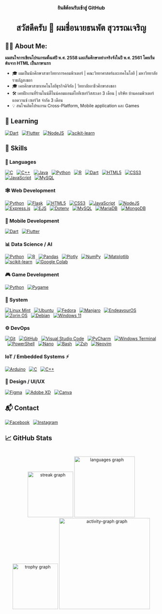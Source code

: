 <h3 align="center">ยินดีต้อนรับเข้าสู่ GitHub</h3>
<h1 align="center">สวัสดีครับ 👋 ผมชื่อนายธนพัต สุวรรณเจริญ</h1>

## 🧑‍💻 About Me:

**ผมสนใจการเขียนโปรแกรมตั้งแต่ปี พ.ศ. 2558 และเริ่มศึกษาอย่างจริงจังในปี พ.ศ. 2561 โดยเริ่มต้นจาก HTML เป็นภาษาแรก**

- 🎓 ผมเป็นนักศึกษาสาขาวิทยาการคอมพิวเตอร์ | คณะวิทยาศาสตร์และเทคโนโลยี | มหาวิทยาลัยราชภัฎสงขลา
- 🎓 เคยศึกษาสาขาเทคโนโลยีธุรกิจดิจิทัล | วิทยาลัยอาชีวศึกษาสงขลา
- 🛠️ เคยฝึกงานที่ร้านไนน์ตี้ไนน์คอมแอนด์ไอทีเซอร์วิสสะเดา 3 เดือน | บริษัท บ้านคอมพิวเตอร์ แอดวานซ์ เซอร์วิส จำกัด 3 เดือน
- 💡 สนใจผลิตโปรแกรม Cross-Platform, Mobile application และ Games

## 🌱 Learning

[![Dart](https://img.shields.io/badge/dart-%230175C2.svg?style=for-the-badge&logo=dart&logoColor=white)](https://dart.dev/)
&nbsp;
[![Flutter](https://img.shields.io/badge/Flutter-%2302569B.svg?style=for-the-badge&logo=Flutter&logoColor=white)](https://flutter.dev/)
&nbsp;
[![NodeJS](https://img.shields.io/badge/node.js-6DA55F?style=for-the-badge&logo=node.js&logoColor=white)](https://nodejs.org/en)
&nbsp;
[![scikit-learn](https://img.shields.io/badge/scikit--learn-%23F7931E.svg?style=for-the-badge&logo=scikit-learn&logoColor=white)](https://scikit-learn.org/stable/)

## 🚀 Skills

### 🧩 Languages

[![C](https://img.shields.io/badge/c-%2300599C.svg?style=for-the-badge&logo=c&logoColor=white)](https://www.iso.org/standard/74528.html)
&nbsp;
[![C++](https://img.shields.io/badge/C%2B%2B-00599C?style=for-the-badge&logo=c%2B%2B&logoColor=white)](https://isocpp.org/)
&nbsp;
[![Java](https://img.shields.io/badge/java-%23ED8B00.svg?style=for-the-badge&logo=openjdk&logoColor=white)](https://www.oracle.com/java/)
&nbsp;
[![Python](https://img.shields.io/badge/python-3670A0?style=for-the-badge&logo=python&logoColor=ffdd54)](https://www.python.org/)
&nbsp;
[![R](https://img.shields.io/badge/r-%23276DC3.svg?style=for-the-badge&logo=r&logoColor=white)](https://www.r-project.org/)
&nbsp;
[![Dart](https://img.shields.io/badge/dart-%230175C2.svg?style=for-the-badge&logo=dart&logoColor=white)](https://dart.dev/)
&nbsp;
[![HTML5](https://img.shields.io/badge/html5-%23E34F26.svg?style=for-the-badge&logo=html5&logoColor=white)](https://html.spec.whatwg.org/multipage/)
&nbsp;
[![CSS3](https://img.shields.io/badge/css3-%231572B6.svg?style=for-the-badge&logo=css3&logoColor=white)](https://www.w3.org/Style/CSS/)
&nbsp;
[![JavaScript](https://img.shields.io/badge/javascript-%23323330.svg?style=for-the-badge&logo=javascript&logoColor=%23F7DF1E)](https://developer.mozilla.org/en-US/docs/Web/JavaScript)
&nbsp;
[![MySQL](https://img.shields.io/badge/mysql-4479A1.svg?style=for-the-badge&logo=mysql&logoColor=white)](https://www.mysql.com/)

### 🕸️ Web Development

[![Python](https://img.shields.io/badge/python-3670A0?style=for-the-badge&logo=python&logoColor=ffdd54)](https://www.python.org/)
&nbsp;
[![Flask](https://img.shields.io/badge/flask-%23000.svg?style=for-the-badge&logo=flask&logoColor=white)](https://flask.palletsprojects.com/en/stable/)
&nbsp;
[![HTML5](https://img.shields.io/badge/html5-%23E34F26.svg?style=for-the-badge&logo=html5&logoColor=white)](https://html.spec.whatwg.org/multipage/)
&nbsp;
[![CSS3](https://img.shields.io/badge/css3-%231572B6.svg?style=for-the-badge&logo=css3&logoColor=white)](https://www.w3.org/Style/CSS/)
&nbsp;
[![JavaScript](https://img.shields.io/badge/javascript-%23323330.svg?style=for-the-badge&logo=javascript&logoColor=%23F7DF1E)](https://developer.mozilla.org/en-US/docs/Web/JavaScript)
&nbsp;
[![NodeJS](https://img.shields.io/badge/node.js-6DA55F?style=for-the-badge&logo=node.js&logoColor=white)](https://nodejs.org/en)
&nbsp;
[![Express.js](https://img.shields.io/badge/express.js-%23404d59.svg?style=for-the-badge&logo=express&logoColor=%2361DAFB)](https://expressjs.com/)
&nbsp;
[![EJS](https://img.shields.io/badge/ejs-%23B4CA65.svg?style=for-the-badge&logo=ejs&logoColor=black)](https://ejs.co/)
&nbsp;
[![Dotenv](https://img.shields.io/badge/dotenv-000000?style=for-the-badge&logo=dotenv&logoColor=white)](https://www.npmjs.com/package/dotenv)
&nbsp;
[![MySQL](https://img.shields.io/badge/mysql-4479A1.svg?style=for-the-badge&logo=mysql&logoColor=white)](https://www.mysql.com/)
&nbsp;
[![MariaDB](https://img.shields.io/badge/MariaDB-003545?style=for-the-badge&logo=mariadb&logoColor=white)](https://mariadb.org/)
&nbsp;
[![MongoDB](https://img.shields.io/badge/MongoDB-%234ea94b.svg?style=for-the-badge&logo=mongodb&logoColor=white)](https://www.mongodb.com/)

### 📱 Mobile Development

[![Dart](https://img.shields.io/badge/dart-%230175C2.svg?style=for-the-badge&logo=dart&logoColor=white)](https://dart.dev/)
&nbsp;
[![Flutter](https://img.shields.io/badge/Flutter-%2302569B.svg?style=for-the-badge&logo=Flutter&logoColor=white)](https://flutter.dev/)

### 📊 Data Science / AI

[![Python](https://img.shields.io/badge/python-3670A0?style=for-the-badge&logo=python&logoColor=ffdd54)](https://www.python.org/)
&nbsp;
[![R](https://img.shields.io/badge/r-%23276DC3.svg?style=for-the-badge&logo=r&logoColor=white)](https://www.r-project.org/)
&nbsp;
[![Pandas](https://img.shields.io/badge/pandas-%23150458.svg?style=for-the-badge&logo=pandas&logoColor=white)](https://pandas.pydata.org/)
&nbsp;
[![Plotly](https://img.shields.io/badge/Plotly-%233F4F75.svg?style=for-the-badge&logo=plotly&logoColor=white)](https://plotly.com/)
&nbsp;
[![NumPy](https://img.shields.io/badge/numpy-%23013243.svg?style=for-the-badge&logo=numpy&logoColor=white)](https://numpy.org/)
&nbsp;
[![Matplotlib](https://img.shields.io/badge/Matplotlib-%23ffffff.svg?style=for-the-badge&logo=Matplotlib&logoColor=black)](https://matplotlib.org/)
&nbsp;
[![scikit-learn](https://img.shields.io/badge/scikit--learn-%23F7931E.svg?style=for-the-badge&logo=scikit-learn&logoColor=white)](https://scikit-learn.org/stable/)
&nbsp;
[![Google Colab](https://img.shields.io/badge/Google%20Colab-%23F9A825.svg?style=for-the-badge&logo=googlecolab&logoColor=white)](https://colab.research.google.com/)

### 🎮 Game Development

[![Python](https://img.shields.io/badge/python-3670A0?style=for-the-badge&logo=python&logoColor=ffdd54)](https://www.python.org/)
&nbsp;
[![Pygame](https://img.shields.io/badge/Pygame-ED1C24?style=for-the-badge&logo=pygame&logoColor=white)](https://www.pygame.org/)

### 🐧 System

[![Linux Mint](https://img.shields.io/badge/Linux%20Mint-87CF3E?style=for-the-badge&logo=Linux%20Mint&logoColor=white)](https://linuxmint.com/)
&nbsp;
[![Ubuntu](https://img.shields.io/badge/Ubuntu-E95420?style=for-the-badge&logo=ubuntu&logoColor=white)](https://ubuntu.com/)
&nbsp;
[![Fedora](https://img.shields.io/badge/Fedora-294172?style=for-the-badge&logo=fedora&logoColor=white)](https://fedoraproject.org/)
&nbsp;
[![Manjaro](https://img.shields.io/badge/Manjaro-35BF5C?style=for-the-badge&logo=Manjaro&logoColor=white)](https://manjaro.org/)
&nbsp;
[![EndeavourOS](https://img.shields.io/badge/EndeavourOS-1793D1?style=for-the-badge&logo=endeavouros&logoColor=white)](https://endeavouros.com/)
&nbsp;
[![Zorin OS](https://img.shields.io/badge/-Zorin%20OS-%2310AAEB?style=for-the-badge&logo=zorin&logoColor=white)](https://zorin.com/)
&nbsp;
[![Debian](https://img.shields.io/badge/Debian-D70A53?style=for-the-badge&logo=debian&logoColor=white)](https://www.debian.org/)
&nbsp;
[![Windows 11](https://img.shields.io/badge/Windows%2011-%230079d5.svg?style=for-the-badge&logo=Windows%2011&logoColor=white)](https://www.microsoft.com/)

### ⚙️ DevOps

[![Git](https://img.shields.io/badge/git-%23F05033.svg?style=for-the-badge&logo=git&logoColor=white)](https://git-scm.com/)
&nbsp;
[![GitHub](https://img.shields.io/badge/github-%23121011.svg?style=for-the-badge&logo=github&logoColor=white)](https://github.com/)
&nbsp;
[![Visual Studio Code](https://img.shields.io/badge/Visual%20Studio%20Code-0078d7.svg?style=for-the-badge&logo=visual-studio-code&logoColor=white)](https://code.visualstudio.com/)
&nbsp;
[![PyCharm](https://img.shields.io/badge/pycharm-143?style=for-the-badge&logo=pycharm&logoColor=black&color=black&labelColor=green)](https://www.jetbrains.com/pycharm/)
&nbsp;
[![Windows Terminal](https://img.shields.io/badge/Windows%20Terminal-%234D4D4D.svg?style=for-the-badge&logo=windows-terminal&logoColor=white)](https://learn.microsoft.com/th-th/windows/terminal/)
&nbsp;
[![PowerShell](https://img.shields.io/badge/PowerShell-%235391FE.svg?style=for-the-badge&logo=powershell&logoColor=white)](https://learn.microsoft.com/en-us/powershell/)
&nbsp;
[![Nano](https://img.shields.io/badge/nano-4A90E2?style=for-the-badge&logo=nano&logoColor=white)](https://www.nano-editor.org/)
&nbsp;
[![Bash](https://img.shields.io/badge/GNU%20Bash-4EAA25?style=for-the-badge&logo=GNU%20Bash&logoColor=white)](https://www.gnu.org/software/bash/)
&nbsp;
[![Zsh](https://img.shields.io/badge/Zsh-F15A24?style=for-the-badge&logo=Zsh&logoColor=white)](https://www.zsh.org/)
&nbsp;
[![Neovim](https://img.shields.io/badge/NeoVim-%2357A143.svg?&style=for-the-badge&logo=neovim&logoColor=white)](https://neovim.io/)

### IoT / Embedded Systems ⚡

[![Arduino](https://img.shields.io/badge/-Arduino-00979D?style=for-the-badge&logo=Arduino&logoColor=white)](https://www.arduino.cc/)
&nbsp;
[![C](https://img.shields.io/badge/c-%2300599C.svg?style=for-the-badge&logo=c&logoColor=white)](https://www.iso.org/standard/74528.html)
&nbsp;
[![C++](https://img.shields.io/badge/C%2B%2B-00599C?style=for-the-badge&logo=c%2B%2B&logoColor=white)](https://isocpp.org/)

### 🎨 Design / UI/UX

[![Figma](https://img.shields.io/badge/figma-%23F24E1E.svg?style=for-the-badge&logo=figma&logoColor=white)](https://www.figma.com/)
&nbsp;
[![Adobe XD](https://img.shields.io/badge/Adobe%20XD-470137?style=for-the-badge&logo=Adobe%20XD&logoColor=#FF61F6)](https://www.adobe.com/products/xd.html)
&nbsp;
[![Canva](https://img.shields.io/badge/Canva-%2300C4CC.svg?style=for-the-badge&logo=Canva&logoColor=white)](https://www.canva.com/)

## 📬 Contact

[![Facebook](https://img.shields.io/badge/Facebook-%231877F2.svg?style=for-the-badge&logo=Facebook&logoColor=white)](https://www.facebook.com/earg0728)
&nbsp;
[![Instagram](https://img.shields.io/badge/Instagram-%23E4405F.svg?style=for-the-badge&logo=Instagram&logoColor=white)](https://www.instagram.com/james._.su/)

<h2 align="left">📈 GitHub Stats</h2>

###

<br clear="both">

<div align="center">
  <img src="https://streak-stats.demolab.com?user=james28dev&locale=en&mode=weekly&theme=tokyonight&hide_border=true&border_radius=5&date_format=j/n%5B/Y%5D&order=3" height="150" alt="streak graph"  />
  <img src="https://github-readme-stats.vercel.app/api/top-langs?username=james28dev&locale=en&hide_title=true&layout=compact&card_width=320&langs_count=20&theme=tokyonight&hide_border=true&order=2" height="200" alt="languages graph"  />
  <img src="https://github-profile-trophy.vercel.app?username=james28dev&theme=tokyonight&column=-1&row=1&margin-w=8&margin-h=8&no-bg=false&no-frame=true&order=4" height="150" alt="trophy graph"  />
  <img src="https://github-readme-activity-graph.vercel.app/graph?username=james28dev&radius=16&theme=tokyo-night&area=true&order=5&hide_border=true&hide_title=true" height="300" alt="activity-graph graph"  />
</div>

###
